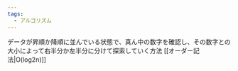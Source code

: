 ```yaml
---
tags:
  - アルゴリズム
---
```

データが昇順か降順に並んでいる状態で、真ん中の数字を確認し、その数字との大小によって右半分か左半分に分けて探索していく方法
[[オーダー記法|O(log2n)]]